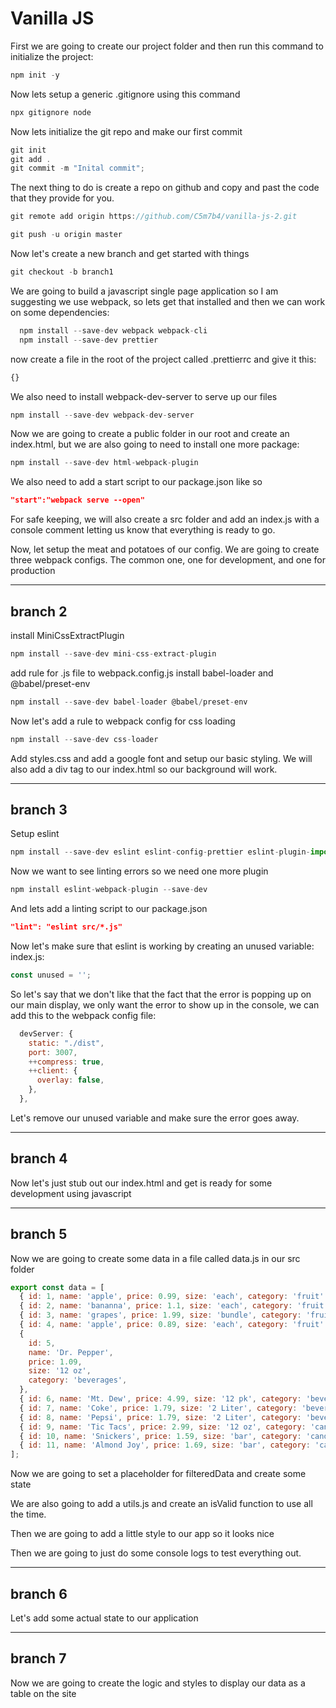 # Vanilla JS

First we are going to create our project folder and then run this command to initialize the project:

```js
npm init -y

```

Now lets setup a generic .gitignore using this command

```js
npx gitignore node
```

Now lets initialize the git repo and make our first commit

```js
git init
git add .
git commit -m "Inital commit";

```

The next thing to do is create a repo on github and copy and past the code that they provide for you.

```js
git remote add origin https://github.com/C5m7b4/vanilla-js-2.git

git push -u origin master
```

Now let's create a new branch and get started with things

```js
git checkout -b branch1

```

We are going to build a javascript single page application so I am suggesting we use webpack, so lets get that installed and then we can work on some dependencies:

```js
  npm install --save-dev webpack webpack-cli
  npm install --save-dev prettier
```

now create a file in the root of the project called .prettierrc and give it this:

```js
{}
```

We also need to install webpack-dev-server to serve up our files

```js
npm install --save-dev webpack-dev-server
```

Now we are going to create a public folder in our root and create an index.html, but we are also going to need to install one more package:

```js
npm install --save-dev html-webpack-plugin

```

We also need to add a start script to our package.json like so

```json
"start":"webpack serve --open"
```

For safe keeping, we will also create a src folder and add an index.js with a console comment letting us know that everything is ready to go.

Now, let setup the meat and potatoes of our config. We are going to create three webpack configs. The common one, one for development, and one for production

************************************

## branch 2

install MiniCssExtractPlugin

```js
npm install --save-dev mini-css-extract-plugin
```

add rule for .js file to webpack.config.js install babel-loader and @babel/preset-env

```js
npm install --save-dev babel-loader @babel/preset-env
```

Now let's add a rule to webpack config for css loading

```js
npm install --save-dev css-loader
```

Add styles.css and add a google font and setup our basic styling. We will also add a div tag to our index.html so our background will work.

************************************

## branch 3

Setup eslint

```js
npm install --save-dev eslint eslint-config-prettier eslint-plugin-import
```

Now we want to see linting errors so we need one more plugin

```js
npm install eslint-webpack-plugin --save-dev
```

And lets add a linting script to our package.json

```json
"lint": "eslint src/*.js"
```

Now let's make sure that eslint is working by creating an unused variable:
index.js:

```js
const unused = '';
```

So let's say that we don't like that the fact that the error is popping up on our main display, we only want the error to show up in the console, we can add this to the webpack config file:

```js
  devServer: {
    static: "./dist",
    port: 3007,
    ++compress: true,
    ++client: {
      overlay: false,
    },
  },
```

Let's remove our unused variable and make sure the error goes away.

************************************

## branch 4

Now let's just stub out our index.html and get is ready for some development using javascript

************************************

## branch 5

Now we are going to create some data in a file called data.js in our src folder

```js
export const data = [
  { id: 1, name: 'apple', price: 0.99, size: 'each', category: 'fruit' },
  { id: 2, name: 'bananna', price: 1.1, size: 'each', category: 'fruit' },
  { id: 3, name: 'grapes', price: 1.99, size: 'bundle', category: 'fruit' },
  { id: 4, name: 'apple', price: 0.89, size: 'each', category: 'fruit' },
  {
    id: 5,
    name: 'Dr. Pepper',
    price: 1.09,
    size: '12 oz',
    category: 'beverages',
  },
  { id: 6, name: 'Mt. Dew', price: 4.99, size: '12 pk', category: 'beverages' },
  { id: 7, name: 'Coke', price: 1.79, size: '2 Liter', category: 'beverages' },
  { id: 8, name: 'Pepsi', price: 1.79, size: '2 Liter', category: 'beverages' },
  { id: 9, name: 'Tic Tacs', price: 2.99, size: '12 oz', category: 'candy' },
  { id: 10, name: 'Snickers', price: 1.59, size: 'bar', category: 'candy' },
  { id: 11, name: 'Almond Joy', price: 1.69, size: 'bar', category: 'candy' },
];
```

Now we are going to set a placeholder for filteredData and create some state

We are also going to add a utils.js and create an isValid function to use all the time.

Then we are going to add a little style to our app so it looks nice

Then we are going to just do some console logs to test everything out.

************************************

## branch 6

Let's add some actual state to our application

************************************

## branch 7

Now we are going to create the logic and styles to display our data as a table on the site
